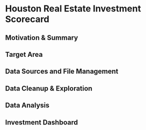 # Houston Real Estate Investment Scorecard

## Motivation & Summary

## Target Area

## Data Sources and File Management

## Data Cleanup & Exploration

## Data Analysis

## Investment Dashboard
